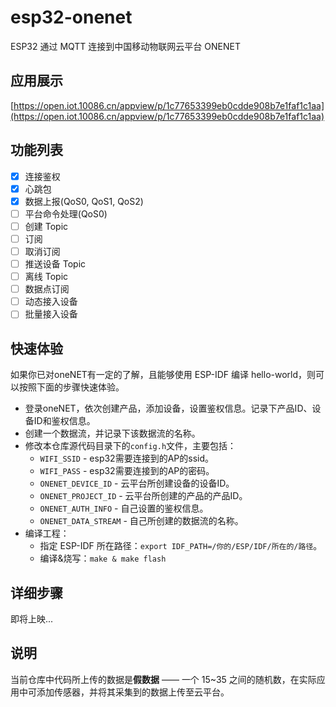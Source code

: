 # esp32-onenet
ESP32 通过 MQTT 连接到中国移动物联网云平台 ONENET

## 应用展示

[https://open.iot.10086.cn/appview/p/1c77653399eb0cdde908b7e1faf1c1aa](https://open.iot.10086.cn/appview/p/1c77653399eb0cdde908b7e1faf1c1aa)

## 功能列表

- [x] 连接鉴权
- [x] 心跳包
- [x] 数据上报(QoS0, QoS1, QoS2)
- [ ] 平台命令处理(QoS0)
- [ ] 创建 Topic
- [ ] 订阅
- [ ] 取消订阅
- [ ] 推送设备 Topic
- [ ] 离线 Topic
- [ ] 数据点订阅
- [ ] 动态接入设备
- [ ] 批量接入设备

## 快速体验

如果你已对oneNET有一定的了解，且能够使用 ESP-IDF 编译 hello-world，则可以按照下面的步骤快速体验。

- 登录oneNET，依次创建产品，添加设备，设置鉴权信息。记录下产品ID、设备ID和鉴权信息。
- 创建一个数据流，并记录下该数据流的名称。
- 修改本仓库源代码目录下的`config.h`文件，主要包括：
  - `WIFI_SSID` - esp32需要连接到的AP的ssid。
  - `WIFI_PASS` - esp32需要连接到的AP的密码。
  - `ONENET_DEVICE_ID` - 云平台所创建设备的设备ID。
  - `ONENET_PROJECT_ID` - 云平台所创建的产品的产品ID。
  - `ONENET_AUTH_INFO` - 自己设置的鉴权信息。
  - `ONENET_DATA_STREAM` - 自己所创建的数据流的名称。
- 编译工程：
  - 指定 ESP-IDF 所在路径：`export IDF_PATH=/你的/ESP/IDF/所在的/路径`。
  - 编译&烧写：`make & make flash`

## 详细步骤

即将上映...

## 说明

当前仓库中代码所上传的数据是**假数据** —— 一个 15~35 之间的随机数，在实际应用中可添加传感器，并将其采集到的数据上传至云平台。
